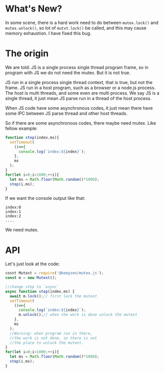 # What's New?
In some scene, there is a hard work need to do between `mutex.lock()` and
`mutex.unlock()`, so lot of `mutxt.lock()` be called, and this may cause
memory exhaustion. I have fixed this bug.

# The origin
We are told: JS is a single process single thread program frame, so in program
with JS we do not need the mutex. But it is not true.

JS run in a single process single thread context, that is true, but not the
frame. JS run in a host program, such as a browser or a node.js process.
The host is multi threads, and some even are multi process.
We say JS is a single thread, it just mean JS parse run in a thread of the
host process.

When JS code have some asynchronous codes, it just mean there have some IPC
between JS parse thread and other host threads.

So if there are some asynchronous codes, there maybe need mutex. Like fellow
example:

```js
function step(index,ms){
  setTimeout(
    ()=>{
      console.log(`index:${index}`);
    },
    ms
  );
}
for(let i=0;i<1000;++i){
  let ms = Math.floor(Math.random()*1000);
  step(i,ms);
}
```
If we want the console output like that:

```
index:0
index:1
index:2
....
```
We need mutex.

# API
Let's just look at the code:

```js
cosnt Mutext = require('@keepzen/mutex.js');
const m = new Mutext();

//change step to `async`
async function step(index,ms) {
  await m.lock();// first lock the mutext
  setTimeout(
    ()=>{
      console.log(`index:${index}`);
      m.unlock();// when the work is done unlock the mutext
    },
    ms
  );
  //Warning: when program run in there,
  //the work is not done, so there is not
  //the place to unlock the mutext.
}
for(let i=0;i<1000;++i){
  let ms = Math.floor(Math.random()*1000);
  step(i,ms);
}
```

